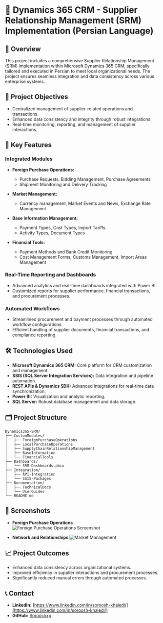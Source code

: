 # 📌 Dynamics 365 CRM - Supplier Relationship Management (SRM) Implementation (Persian Language)

## 📖 Overview
This project includes a comprehensive Supplier Relationship Management (SRM) implementation within Microsoft Dynamics 365 CRM, specifically tailored and executed in Persian to meet local organizational needs. The project ensures seamless integration and data consistency across various enterprise systems.

## 🌟 Project Objectives
- Centralized management of supplier-related operations and transactions.
- Enhanced data consistency and integrity through robust integrations.
- Real-time monitoring, reporting, and management of supplier interactions.

## 🚀 Key Features

### Integrated Modules
- **Foreign Purchase Operations:**
  - Purchase Requests, Bidding Management, Purchase Agreements
  - Shipment Monitoring and Delivery Tracking

- **Market Management:**
  - Currency management, Market Events and News, Exchange Rate Management

- **Base Information Management:**
  - Payment Types, Cost Types, Import Tariffs
  - Activity Types, Document Types

- **Financial Tools:**
  - Payment Methods and Bank Credit Monitoring
  - Cost Management Forms, Customs Management, Import Areas Management

### Real-Time Reporting and Dashboards
- Advanced analytics and real-time dashboards integrated with Power BI.
- Customized reports for supplier performance, financial transactions, and procurement processes.

### Automated Workflows
- Streamlined procurement and payment processes through automated workflow configurations.
- Efficient handling of supplier documents, financial transactions, and compliance reporting.

## 🛠️ Technologies Used
- **Microsoft Dynamics 365 CRM:** Core platform for CRM customization and management.
- **SSIS (SQL Server Integration Services):** Data integration and pipeline automation.
- **REST APIs & Dynamics SDK:** Advanced integrations for real-time data synchronization.
- **Power BI:** Visualization and analytic reporting.
- **SQL Server:** Robust database management and data storage.

## 🗂️ Project Structure
```
Dynamics365-SRM/
├── CustomModules/
│   ├── ForeignPurchaseOperations
│   ├── LocalPurchaseOperations
│   ├── SupplyChainRelationshipManagement
│   ├── BaseInformation
│   └── FinancialTools
├── Dashboards/
│   └── SRM-Dashboards.pbix
├── Integration/
│   ├── API-Integration
│   └── SSIS-Packages
├── Documentation/
│   ├── TechnicalDocs
│   └── UserGuides
└── README.md
```

## 📸 Screenshots
- **Foreign Purchase Operations**
  ![Foreign Purchase Operations Screenshot](https://github.com/user-attachments/assets/6cc466dd-fb93-457a-ba88-a194f6abd6ab)

- **Network and Relationships**
  ![Market Management](https://github.com/user-attachments/assets/4fe5828d-5896-4cff-b04b-088a279e6aa4)


## 📈 Project Outcomes
- Enhanced data consistency across organizational systems.
- Improved efficiency in supplier interactions and procurement processes.
- Significantly reduced manual errors through automated processes.

## 📞 Contact
- **LinkedIn:** [https://www.linkedin.com/in/soroosh-khaledi/](https://www.linkedin.com/in/soroosh-khaledi/)
- **GitHub:** [Sorooshxp](https://github.com/Sorooshxp)


